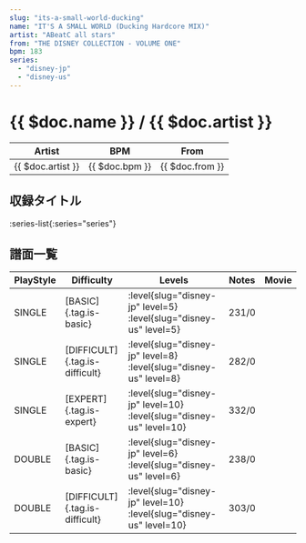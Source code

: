 ```yaml
---
slug: "its-a-small-world-ducking"
name: "IT'S A SMALL WORLD (Ducking Hardcore MIX)"
artist: "ABeatC all stars"
from: "THE DISNEY COLLECTION - VOLUME ONE"
bpm: 183
series:
  - "disney-jp"
  - "disney-us"
---
```


# {{ $doc.name }} / {{ $doc.artist }}

|Artist|BPM|From|
|------|---|----|
|{{ $doc.artist }}|{{ $doc.bpm }}|{{ $doc.from }}|

## 収録タイトル

:series-list{:series="series"}

## 譜面一覧

|PlayStyle|Difficulty|Levels|Notes|Movie|
|---------|----------|------|-----|-----|
|SINGLE|[BASIC]{.tag.is-basic}|<div class="field is-grouped is-grouped-multiline"> :level{slug="disney-jp" level=5} :level{slug="disney-us" level=5}</div>|231/0||
|SINGLE|[DIFFICULT]{.tag.is-difficult}|<div class="field is-grouped is-grouped-multiline"> :level{slug="disney-jp" level=8} :level{slug="disney-us" level=8}</div>|282/0||
|SINGLE|[EXPERT]{.tag.is-expert}|<div class="field is-grouped is-grouped-multiline"> :level{slug="disney-jp" level=10} :level{slug="disney-us" level=10}</div>|332/0||
|DOUBLE|[BASIC]{.tag.is-basic}|<div class="field is-grouped is-grouped-multiline"> :level{slug="disney-jp" level=6} :level{slug="disney-us" level=6}</div>|238/0||
|DOUBLE|[DIFFICULT]{.tag.is-difficult}|<div class="field is-grouped is-grouped-multiline"> :level{slug="disney-jp" level=10} :level{slug="disney-us" level=10}</div>|303/0||
